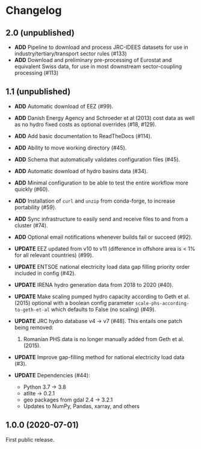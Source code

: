 # Changelog

## 2.0 (unpublished)

* **ADD** Pipeline to download and process JRC-IDEES datasets for use in industry/tertiary/transport sector rules (#133)
* **ADD** Download and preliminary pre-processing of Eurostat and equivalent Swiss data, for use in most downstream sector-coupling processing (#113)

## 1.1 (unpublished)

* **ADD** Automatic download of EEZ (#99).
* **ADD** Danish Energy Agency and Schroeder et al (2013) cost data as well as no hydro fixed costs as optional overrides (#18, #129).
* **ADD** Add basic documentation to ReadTheDocs (#114).
* **ADD** Ability to move working directory (#45).
* **ADD** Schema that automatically validates configuration files (#45).
* **ADD** Automatic download of hydro basins data (#34).
* **ADD** Minimal configuration to be able to test the entire workflow more quickly (#60).
* **ADD** Installation of `curl` and `unzip` from conda-forge, to increase portability (#59).
* **ADD** Sync infrastructure to easily send and receive files to and from a cluster (#74).
* **ADD** Optional email notifications whenever builds fail or succeed (#92).

* **UPDATE** EEZ updated from v10 to v11 (difference in offshore area is < 1% for all relevant countries) (#99).
* **UPDATE** ENTSOE national electricity load data gap filling priority order included in config (#42).
* **UPDATE** IRENA hydro generation data from 2018 to 2020 (#40).
* **UPDATE** Make scaling pumped hydro capacity according to Geth et al. (2015) optional with a boolean config parameter `scale-phs-according-to-geth-et-al` which defaults to False (no scaling) (#49).
* **UPDATE** JRC hydro database v4 -> v7 (#48). This entails one patch being removed:
    1. Romanian PHS data is no longer manually added from Geth et al. (2015).
* **UPDATE** Improve gap-filling method for national electricity load data (#3).
* **UPDATE** Dependencies (#44):
    * Python 3.7 -> 3.8
    * atlite -> 0.2.1
    * geo packages from gdal 2.4 -> 3.2.1
    * Updates to NumPy, Pandas, xarray, and others

## 1.0.0 (2020-07-01)

First public release.
